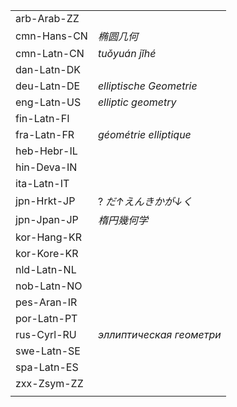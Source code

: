 | | |
|-|-|
| arb-Arab-ZZ |  |
| cmn-Hans-CN | _椭圆几何_ |
| cmn-Latn-CN | _tuǒyuán jǐhé_ |
| dan-Latn-DK |  |
| deu-Latn-DE | _elliptische Geometrie_ |
| eng-Latn-US | _elliptic geometry_ |
| fin-Latn-FI |  |
| fra-Latn-FR | _géométrie elliptique_ |
| heb-Hebr-IL |  |
| hin-Deva-IN |  |
| ita-Latn-IT |  |
| jpn-Hrkt-JP | ? _だ↑えんきかが↓く_ |
| jpn-Jpan-JP | _楕円幾何学_ |
| kor-Hang-KR |  |
| kor-Kore-KR |  |
| nld-Latn-NL |  |
| nob-Latn-NO |  |
| pes-Aran-IR |  |
| por-Latn-PT |  |
| rus-Cyrl-RU | _эллиптическая геометри_ |
| swe-Latn-SE |  |
| spa-Latn-ES |  |
| zxx-Zsym-ZZ |  |
|  |  |
